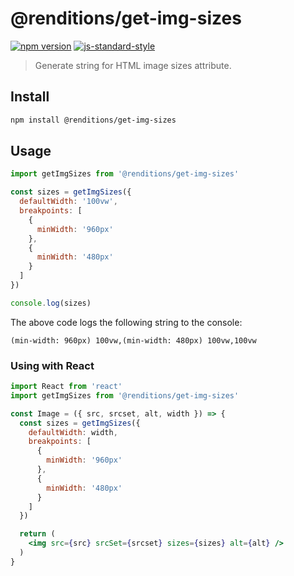 # @renditions/get-img-sizes

[![npm version](https://img.shields.io/npm/v/@renditions/get-img-sizes.svg?style=flat-square)](https://www.npmjs.com/package/@renditions/get-img-sizes) [![js-standard-style](https://img.shields.io/badge/code%20style-standard-brightgreen.svg?style=flat-square)](https://github.com/feross/standard)

> Generate string for HTML image sizes attribute.

## Install

```sh
npm install @renditions/get-img-sizes
```

## Usage

```js
import getImgSizes from '@renditions/get-img-sizes'

const sizes = getImgSizes({
  defaultWidth: '100vw',
  breakpoints: [
    {
      minWidth: '960px'
    },
    {
      minWidth: '480px'
    }
  ]
})

console.log(sizes)
```

The above code logs the following string to the console:

```
(min-width: 960px) 100vw,(min-width: 480px) 100vw,100vw
```

### Using with React

```jsx
import React from 'react'
import getImgSizes from '@renditions/get-img-sizes'

const Image = ({ src, srcset, alt, width }) => {
  const sizes = getImgSizes({
    defaultWidth: width,
    breakpoints: [
      {
        minWidth: '960px'
      },
      {
        minWidth: '480px'
      }
    ]
  })

  return (
    <img src={src} srcSet={srcset} sizes={sizes} alt={alt} />
  )
}
```
